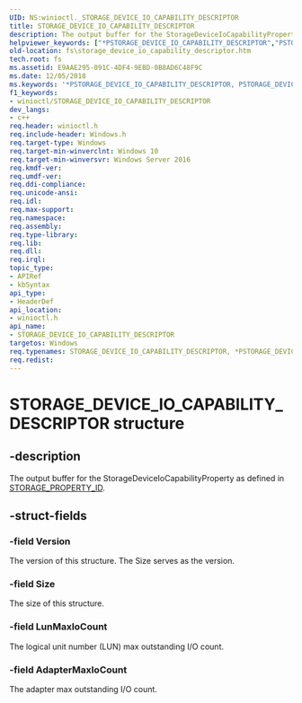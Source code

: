 ```yaml
---
UID: NS:winioctl._STORAGE_DEVICE_IO_CAPABILITY_DESCRIPTOR
title: STORAGE_DEVICE_IO_CAPABILITY_DESCRIPTOR
description: The output buffer for the StorageDeviceIoCapabilityProperty as defined in STORAGE_PROPERTY_ID.
helpviewer_keywords: ["*PSTORAGE_DEVICE_IO_CAPABILITY_DESCRIPTOR","PSTORAGE_DEVICE_IO_CAPABILITY_DESCRIPTOR","PSTORAGE_DEVICE_IO_CAPABILITY_DESCRIPTOR structure pointer [Files]","STORAGE_DEVICE_IO_CAPABILITY_DESCRIPTOR","STORAGE_DEVICE_IO_CAPABILITY_DESCRIPTOR structure [Files]","fs.storage_device_io_capability_descriptor","winioctl/PSTORAGE_DEVICE_IO_CAPABILITY_DESCRIPTOR","winioctl/STORAGE_DEVICE_IO_CAPABILITY_DESCRIPTOR"]
old-location: fs\storage_device_io_capability_descriptor.htm
tech.root: fs
ms.assetid: E9AAE295-091C-4DF4-9EBD-0B8AD6C48F9C
ms.date: 12/05/2018
ms.keywords: '*PSTORAGE_DEVICE_IO_CAPABILITY_DESCRIPTOR, PSTORAGE_DEVICE_IO_CAPABILITY_DESCRIPTOR, PSTORAGE_DEVICE_IO_CAPABILITY_DESCRIPTOR structure pointer [Files], STORAGE_DEVICE_IO_CAPABILITY_DESCRIPTOR, STORAGE_DEVICE_IO_CAPABILITY_DESCRIPTOR structure [Files], fs.storage_device_io_capability_descriptor, winioctl/PSTORAGE_DEVICE_IO_CAPABILITY_DESCRIPTOR, winioctl/STORAGE_DEVICE_IO_CAPABILITY_DESCRIPTOR'
f1_keywords:
- winioctl/STORAGE_DEVICE_IO_CAPABILITY_DESCRIPTOR
dev_langs:
- c++
req.header: winioctl.h
req.include-header: Windows.h
req.target-type: Windows
req.target-min-winverclnt: Windows 10
req.target-min-winversvr: Windows Server 2016
req.kmdf-ver: 
req.umdf-ver: 
req.ddi-compliance: 
req.unicode-ansi: 
req.idl: 
req.max-support: 
req.namespace: 
req.assembly: 
req.type-library: 
req.lib: 
req.dll: 
req.irql: 
topic_type:
- APIRef
- kbSyntax
api_type:
- HeaderDef
api_location:
- winioctl.h
api_name:
- STORAGE_DEVICE_IO_CAPABILITY_DESCRIPTOR
targetos: Windows
req.typenames: STORAGE_DEVICE_IO_CAPABILITY_DESCRIPTOR, *PSTORAGE_DEVICE_IO_CAPABILITY_DESCRIPTOR
req.redist: 
---
```


# STORAGE_DEVICE_IO_CAPABILITY_DESCRIPTOR structure


## -description


The output buffer for the StorageDeviceIoCapabilityProperty as defined in <a href="https://docs.microsoft.com/windows/desktop/api/winioctl/ne-winioctl-storage_property_id">STORAGE_PROPERTY_ID</a>.


## -struct-fields




### -field Version

The version of this structure. The Size serves as the version.


### -field Size

The size of this structure.


### -field LunMaxIoCount

The logical unit number (LUN) max outstanding I/O count.


### -field AdapterMaxIoCount

The adapter max outstanding I/O count.

